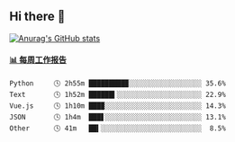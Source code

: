 ## Hi there 👋

[![Anurag's GitHub stats](https://github-readme-stats-orilights.vercel.app/api?username=orilights)](https://github.com/anuraghazra/github-readme-stats)

<!--
**OriLight152/OriLight152** is a ✨ _special_ ✨ repository because its `README.md` (this file) appears on your GitHub profile.

Here are some ideas to get you started:

- 🔭 I’m currently working on ...
- 🌱 I’m currently learning ...
- 👯 I’m looking to collaborate on ...
- 🤔 I’m looking for help with ...
- 💬 Ask me about ...
- 📫 How to reach me: ...
- 😄 Pronouns: ...
- ⚡ Fun fact: ...
-->

<!-- waka-box start -->
#### <a href="https://gist.github.com/92c8d5b388768c10efcba86e82b7c4fb" target="_blank">📊 每周工作报告</a>
```text
Python     🕓 2h55m █████████▉░░░░░░░░░░░░░░░░░░ 35.6%
Text       🕓 1h52m ██████▍░░░░░░░░░░░░░░░░░░░░░ 22.9%
Vue.js     🕓 1h10m ███▉░░░░░░░░░░░░░░░░░░░░░░░░ 14.3%
JSON       🕓 1h4m  ███▋░░░░░░░░░░░░░░░░░░░░░░░░ 13.1%
Other      🕓 41m   ██▍░░░░░░░░░░░░░░░░░░░░░░░░░  8.5%
```
<!-- Powered by https://github.com/journey-ad/waka-box-go . -->
<!-- waka-box end -->
